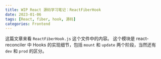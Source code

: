 ```yaml
---
title: WIP React 源码学习笔记：ReactFiberHook
date: 2023-01-06
tags: [React, fiber, hook, 源码]
categories: Frontend
---
```


这篇文章来看 `ReactFiberHook.js` 这个文件中的内容。
这个模块是 react-reconciler 中 Hooks 的实现细节，包括 `mount` 和 `update` 两个阶段，当然还有 `dev` 和 `prod` 的区分。

